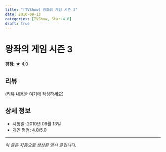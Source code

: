 ```yaml
---
title: "[TVShow] 왕좌의 게임 시즌 3"
date: 2010-09-13
categories: [TVShow, Star-4.0]
draft: true
---
```


# 왕좌의 게임 시즌 3

**평점:** ★ 4.0

## 리뷰

(리뷰 내용을 여기에 작성하세요)

## 상세 정보

- 시청일: 2010년 09월 13일
- 개인 평점: 4.0/5.0

---

*이 글은 자동으로 생성된 임시 글입니다.*

